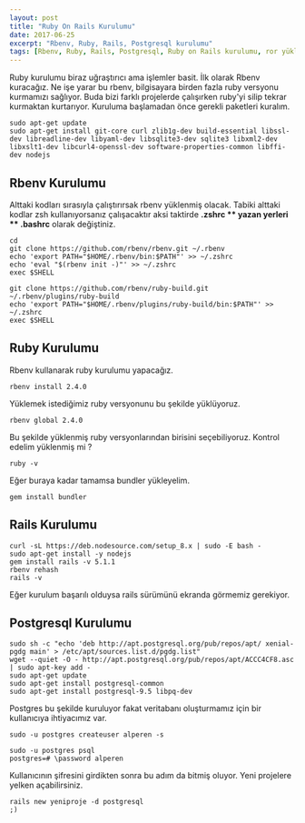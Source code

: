 ```yaml
---
layout: post
title: "Ruby On Rails Kurulumu"
date: 2017-06-25
excerpt: "Rbenv, Ruby, Rails, Postgresql kurulumu"
tags: [Rbenv, Ruby, Rails, Postgresql, Ruby on Rails kurulumu, ror yükleme]
---
```

Ruby kurulumu biraz uğraştırıcı ama işlemler basit. İlk olarak Rbenv kuracağız. Ne işe yarar bu rbenv, bilgisayara birden fazla ruby versyonu kurmamızı sağlıyor. Buda bizi farklı projelerde çalışırken ruby'yi silip tekrar kurmaktan kurtarıyor. Kuruluma başlamadan önce gerekli paketleri kuralım. 

    sudo apt-get update
    sudo apt-get install git-core curl zlib1g-dev build-essential libssl-dev libreadline-dev libyaml-dev libsqlite3-dev sqlite3 libxml2-dev libxslt1-dev libcurl4-openssl-dev software-properties-common libffi-dev nodejs


Rbenv Kurulumu
---

Alttaki kodları sırasıyla çalıştırırsak rbenv yüklenmiş olacak. Tabiki alttaki kodlar zsh kullanıyorsanız çalışacaktır aksi taktirde **.zshrc ** yazan yerleri ** .bashrc** olarak değiştiniz.

    cd
    git clone https://github.com/rbenv/rbenv.git ~/.rbenv
    echo 'export PATH="$HOME/.rbenv/bin:$PATH"' >> ~/.zshrc
    echo 'eval "$(rbenv init -)"' >> ~/.zshrc
    exec $SHELL
    
    git clone https://github.com/rbenv/ruby-build.git ~/.rbenv/plugins/ruby-build
    echo 'export PATH="$HOME/.rbenv/plugins/ruby-build/bin:$PATH"' >> ~/.zshrc
    exec $SHELL


Ruby Kurulumu
---

Rbenv kullanarak ruby kurulumu yapacağız. 

    rbenv install 2.4.0

Yüklemek istediğimiz ruby versyonunu bu şekilde yüklüyoruz.

    rbenv global 2.4.0

Bu şekilde yüklenmiş ruby versyonlarından birisini seçebiliyoruz. Kontrol edelim yüklenmiş mi ?

    ruby -v

Eğer buraya kadar tamamsa bundler yükleyelim.

    gem install bundler

Rails Kurulumu
---

    curl -sL https://deb.nodesource.com/setup_8.x | sudo -E bash -
    sudo apt-get install -y nodejs
    gem install rails -v 5.1.1
    rbenv rehash
    rails -v

Eğer kurulum başarılı olduysa rails sürümünü ekranda görmemiz gerekiyor. 

Postgresql Kurulumu
---

    sudo sh -c "echo 'deb http://apt.postgresql.org/pub/repos/apt/ xenial-pgdg main' > /etc/apt/sources.list.d/pgdg.list"
    wget --quiet -O - http://apt.postgresql.org/pub/repos/apt/ACCC4CF8.asc | sudo apt-key add -
    sudo apt-get update
    sudo apt-get install postgresql-common
    sudo apt-get install postgresql-9.5 libpq-dev 

Postgres bu şekilde kuruluyor fakat veritabanı oluşturmamız için bir kullanıcıya ihtiyacımız var.

    sudo -u postgres createuser alperen -s
    
    sudo -u postgres psql
    postgres=# \password alperen

Kullanıcının şifresini girdikten sonra bu adım da bitmiş oluyor. Yeni projelere yelken açabilirsiniz.

    rails new yeniproje -d postgresql 
    ;)
